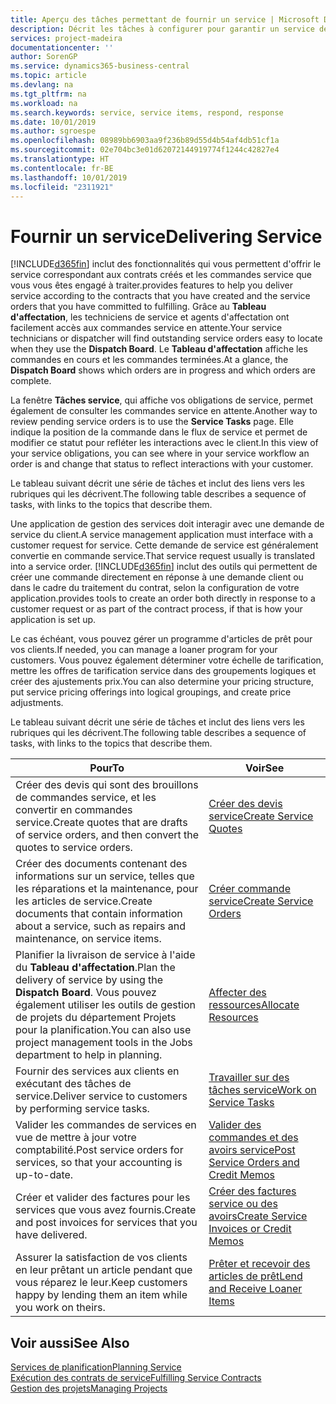 ```yaml
---
title: Aperçu des tâches permettant de fournir un service | Microsoft Docs
description: Décrit les tâches à configurer pour garantir un service de qualité et respecter les engagement vis-à-vis des clients.
services: project-madeira
documentationcenter: ''
author: SorenGP
ms.service: dynamics365-business-central
ms.topic: article
ms.devlang: na
ms.tgt_pltfrm: na
ms.workload: na
ms.search.keywords: service, service items, respond, response
ms.date: 10/01/2019
ms.author: sgroespe
ms.openlocfilehash: 08989bb6903aa9f236b89d55d4b54af4db51cf1a
ms.sourcegitcommit: 02e704bc3e01d62072144919774f1244c42827e4
ms.translationtype: HT
ms.contentlocale: fr-BE
ms.lasthandoff: 10/01/2019
ms.locfileid: "2311921"
---
```

# <a name="delivering-service"></a><span data-ttu-id="2d080-103">Fournir un service</span><span class="sxs-lookup"><span data-stu-id="2d080-103">Delivering Service</span></span>
[!INCLUDE[d365fin](includes/d365fin_md.md)] <span data-ttu-id="2d080-104">inclut des fonctionnalités qui vous permettent d'offrir le service correspondant aux contrats créés et les commandes service que vous vous êtes engagé à traiter.</span><span class="sxs-lookup"><span data-stu-id="2d080-104">provides features to help you deliver service according to the contracts that you have created and the service orders that you have committed to fulfilling.</span></span> <span data-ttu-id="2d080-105">Grâce au **Tableau d'affectation**, les techniciens de service et agents d'affectation ont facilement accès aux commandes service en attente.</span><span class="sxs-lookup"><span data-stu-id="2d080-105">Your service technicians or dispatcher will find outstanding service orders easy to locate when they use the **Dispatch Board**.</span></span> <span data-ttu-id="2d080-106">Le **Tableau d'affectation** affiche les commandes en cours et les commandes terminées.</span><span class="sxs-lookup"><span data-stu-id="2d080-106">At a glance, the **Dispatch Board** shows which orders are in progress and which orders are complete.</span></span>  
  
<span data-ttu-id="2d080-107">La fenêtre **Tâches service**, qui affiche vos obligations de service, permet également de consulter les commandes service en attente.</span><span class="sxs-lookup"><span data-stu-id="2d080-107">Another way to review pending service orders is to use the **Service Tasks** page.</span></span> <span data-ttu-id="2d080-108">Elle indique la position de la commande dans le flux de service et permet de modifier ce statut pour refléter les interactions avec le client.</span><span class="sxs-lookup"><span data-stu-id="2d080-108">In this view of your service obligations, you can see where in your service workflow an order is and change that status to reflect interactions with your customer.</span></span>  
  
<span data-ttu-id="2d080-109">Le tableau suivant décrit une série de tâches et inclut des liens vers les rubriques qui les décrivent.</span><span class="sxs-lookup"><span data-stu-id="2d080-109">The following table describes a sequence of tasks, with links to the topics that describe them.</span></span>   

<span data-ttu-id="2d080-110">Une application de gestion des services doit interagir avec une demande de service du client.</span><span class="sxs-lookup"><span data-stu-id="2d080-110">A service management application must interface with a customer request for service.</span></span> <span data-ttu-id="2d080-111">Cette demande de service est généralement convertie en commande service.</span><span class="sxs-lookup"><span data-stu-id="2d080-111">That service request usually is translated into a service order.</span></span> [!INCLUDE[d365fin](includes/d365fin_md.md)] <span data-ttu-id="2d080-112">inclut des outils qui permettent de créer une commande directement en réponse à une demande client ou dans le cadre du traitement du contrat, selon la configuration de votre application.</span><span class="sxs-lookup"><span data-stu-id="2d080-112">provides tools to create an order both directly in response to a customer request or as part of the contract process, if that is how your application is set up.</span></span>  
  
<span data-ttu-id="2d080-113">Le cas échéant, vous pouvez gérer un programme d'articles de prêt pour vos clients.</span><span class="sxs-lookup"><span data-stu-id="2d080-113">If needed, you can manage a loaner program for your customers.</span></span> <span data-ttu-id="2d080-114">Vous pouvez également déterminer votre échelle de tarification, mettre les offres de tarification service dans des groupements logiques et créer des ajustements prix.</span><span class="sxs-lookup"><span data-stu-id="2d080-114">You can also determine your pricing structure, put service pricing offerings into logical groupings, and create price adjustments.</span></span>  
  
<span data-ttu-id="2d080-115">Le tableau suivant décrit une série de tâches et inclut des liens vers les rubriques qui les décrivent.</span><span class="sxs-lookup"><span data-stu-id="2d080-115">The following table describes a sequence of tasks, with links to the topics that describe them.</span></span>   
  
|<span data-ttu-id="2d080-116">**Pour**</span><span class="sxs-lookup"><span data-stu-id="2d080-116">**To**</span></span>|<span data-ttu-id="2d080-117">**Voir**</span><span class="sxs-lookup"><span data-stu-id="2d080-117">**See**</span></span>|  
|------------|-------------|  
|<span data-ttu-id="2d080-118">Créer des devis qui sont des brouillons de commandes service, et les convertir en commandes service.</span><span class="sxs-lookup"><span data-stu-id="2d080-118">Create quotes that are drafts of service orders, and then convert the quotes to service orders.</span></span>|[<span data-ttu-id="2d080-119">Créer des devis service</span><span class="sxs-lookup"><span data-stu-id="2d080-119">Create Service Quotes</span></span>](service-how-to-create-service-quotes.md)|
|<span data-ttu-id="2d080-120">Créer des documents contenant des informations sur un service, telles que les réparations et la maintenance, pour les articles de service.</span><span class="sxs-lookup"><span data-stu-id="2d080-120">Create documents that contain information about a service, such as repairs and maintenance, on service items.</span></span>|[<span data-ttu-id="2d080-121">Créer commande service</span><span class="sxs-lookup"><span data-stu-id="2d080-121">Create Service Orders</span></span>](service-how-to-create-service-orders.md)|
|<span data-ttu-id="2d080-122">Planifier la livraison de service à l'aide du **Tableau d'affectation**.</span><span class="sxs-lookup"><span data-stu-id="2d080-122">Plan the delivery of service by using the **Dispatch Board**.</span></span> <span data-ttu-id="2d080-123">Vous pouvez également utiliser les outils de gestion de projets du département Projets pour la planification.</span><span class="sxs-lookup"><span data-stu-id="2d080-123">You can also use project management tools in the Jobs department to help in planning.</span></span>|[<span data-ttu-id="2d080-124">Affecter des ressources</span><span class="sxs-lookup"><span data-stu-id="2d080-124">Allocate Resources</span></span>](service-how-to-allocate-resources.md)|  
|<span data-ttu-id="2d080-125">Fournir des services aux clients en exécutant des tâches de service.</span><span class="sxs-lookup"><span data-stu-id="2d080-125">Deliver service to customers by performing service tasks.</span></span>|[<span data-ttu-id="2d080-126">Travailler sur des tâches service</span><span class="sxs-lookup"><span data-stu-id="2d080-126">Work on Service Tasks</span></span>](service-how-to-work-on-service-tasks.md)|  
|<span data-ttu-id="2d080-127">Valider les commandes de services en vue de mettre à jour votre comptabilité.</span><span class="sxs-lookup"><span data-stu-id="2d080-127">Post service orders for services, so that your accounting is up-to-date.</span></span>|[<span data-ttu-id="2d080-128">Valider des commandes et des avoirs service</span><span class="sxs-lookup"><span data-stu-id="2d080-128">Post Service Orders and Credit Memos</span></span>](service-how-to-post-service-orders.md)|  
|<span data-ttu-id="2d080-129">Créer et valider des factures pour les services que vous avez fournis.</span><span class="sxs-lookup"><span data-stu-id="2d080-129">Create and post invoices for services that you have delivered.</span></span>|[<span data-ttu-id="2d080-130">Créer des factures service ou des avoirs</span><span class="sxs-lookup"><span data-stu-id="2d080-130">Create Service Invoices or Credit Memos</span></span>](service-how-create-invoices.md)|  
|<span data-ttu-id="2d080-131">Assurer la satisfaction de vos clients en leur prêtant un article pendant que vous réparez le leur.</span><span class="sxs-lookup"><span data-stu-id="2d080-131">Keep customers happy by lending them an item while you work on theirs.</span></span>| [<span data-ttu-id="2d080-132">Prêter et recevoir des articles de prêt</span><span class="sxs-lookup"><span data-stu-id="2d080-132">Lend and Receive Loaner Items</span></span>](service-how-to-lend-receive-loaners.md)|
  
## <a name="see-also"></a><span data-ttu-id="2d080-133">Voir aussi</span><span class="sxs-lookup"><span data-stu-id="2d080-133">See Also</span></span>  
[<span data-ttu-id="2d080-134">Services de planification</span><span class="sxs-lookup"><span data-stu-id="2d080-134">Planning Service</span></span>](service-plan-service.md)  
[<span data-ttu-id="2d080-135">Exécution des contrats de service</span><span class="sxs-lookup"><span data-stu-id="2d080-135">Fulfilling Service Contracts</span></span>](service-fulfill-service-contracts.md)  
[<span data-ttu-id="2d080-136">Gestion des projets</span><span class="sxs-lookup"><span data-stu-id="2d080-136">Managing Projects</span></span>](projects-manage-projects.md)  
